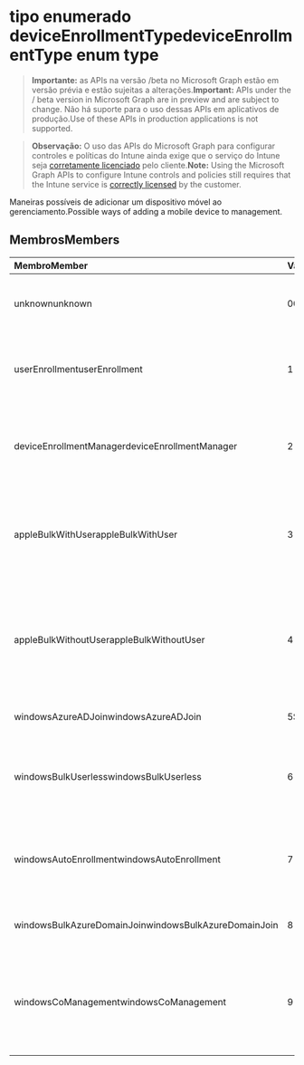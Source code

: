 # <a name="deviceenrollmenttype-enum-type"></a><span data-ttu-id="55f30-101">tipo enumerado deviceEnrollmentType</span><span class="sxs-lookup"><span data-stu-id="55f30-101">deviceEnrollmentType enum type</span></span>

> <span data-ttu-id="55f30-102">**Importante:** as APIs na versão /beta no Microsoft Graph estão em versão prévia e estão sujeitas a alterações.</span><span class="sxs-lookup"><span data-stu-id="55f30-102">**Important:** APIs under the / beta version in Microsoft Graph are in preview and are subject to change.</span></span> <span data-ttu-id="55f30-103">Não há suporte para o uso dessas APIs em aplicativos de produção.</span><span class="sxs-lookup"><span data-stu-id="55f30-103">Use of these APIs in production applications is not supported.</span></span>

> <span data-ttu-id="55f30-104">**Observação:** O uso das APIs do Microsoft Graph para configurar controles e políticas do Intune ainda exige que o serviço do Intune seja [corretamente licenciado](https://go.microsoft.com/fwlink/?linkid=839381) pelo cliente.</span><span class="sxs-lookup"><span data-stu-id="55f30-104">**Note:** Using the Microsoft Graph APIs to configure Intune controls and policies still requires that the Intune service is [correctly licensed](https://go.microsoft.com/fwlink/?linkid=839381) by the customer.</span></span>

<span data-ttu-id="55f30-105">Maneiras possíveis de adicionar um dispositivo móvel ao gerenciamento.</span><span class="sxs-lookup"><span data-stu-id="55f30-105">Possible ways of adding a mobile device to management.</span></span>

## <a name="members"></a><span data-ttu-id="55f30-106">Membros</span><span class="sxs-lookup"><span data-stu-id="55f30-106">Members</span></span>
|<span data-ttu-id="55f30-107">Membro</span><span class="sxs-lookup"><span data-stu-id="55f30-107">Member</span></span>|<span data-ttu-id="55f30-108">Valor</span><span class="sxs-lookup"><span data-stu-id="55f30-108">Value</span></span>|<span data-ttu-id="55f30-109">Descrição</span><span class="sxs-lookup"><span data-stu-id="55f30-109">Description</span></span>|
|:---|:---|:---|
|<span data-ttu-id="55f30-110">unknown</span><span class="sxs-lookup"><span data-stu-id="55f30-110">unknown</span></span>|<span data-ttu-id="55f30-111">0</span><span class="sxs-lookup"><span data-stu-id="55f30-111">0%</span></span>|<span data-ttu-id="55f30-112">O valor padrão, tipo de registro não foi coletado.</span><span class="sxs-lookup"><span data-stu-id="55f30-112">Default value, enrollment type was not collected.</span></span>|
|<span data-ttu-id="55f30-113">userEnrollment</span><span class="sxs-lookup"><span data-stu-id="55f30-113">userEnrollment</span></span>|<span data-ttu-id="55f30-114">1</span><span class="sxs-lookup"><span data-stu-id="55f30-114">-1</span></span>|<span data-ttu-id="55f30-115">Inscrição do usuário direcionado por meio do canal BYOD.</span><span class="sxs-lookup"><span data-stu-id="55f30-115">User driven enrollment through BYOD channel.</span></span>|
|<span data-ttu-id="55f30-116">deviceEnrollmentManager</span><span class="sxs-lookup"><span data-stu-id="55f30-116">deviceEnrollmentManager</span></span>|<span data-ttu-id="55f30-117">2</span><span class="sxs-lookup"><span data-stu-id="55f30-117">-2</span></span>|<span data-ttu-id="55f30-118">Inscrição do usuário com uma conta de gerente de inscrição de dispositivo.</span><span class="sxs-lookup"><span data-stu-id="55f30-118">User enrollment with a device enrollment manager account.</span></span>|
|<span data-ttu-id="55f30-119">appleBulkWithUser</span><span class="sxs-lookup"><span data-stu-id="55f30-119">appleBulkWithUser</span></span>|<span data-ttu-id="55f30-120">3</span><span class="sxs-lookup"><span data-stu-id="55f30-120">-3</span></span>|<span data-ttu-id="55f30-121">Inscrição da Apple em massa com o desafio de usuário (DEP, Apple Configurator).</span><span class="sxs-lookup"><span data-stu-id="55f30-121">Apple bulk enrollment with user challenge (DEP, Apple Configurator).</span></span>|
|<span data-ttu-id="55f30-122">appleBulkWithoutUser</span><span class="sxs-lookup"><span data-stu-id="55f30-122">appleBulkWithoutUser</span></span>|<span data-ttu-id="55f30-123">4</span><span class="sxs-lookup"><span data-stu-id="55f30-123">-4</span></span>|<span data-ttu-id="55f30-124">Inscrição da Apple em massa sem o desafio de usuário (DEP, Apple Configurator, Mobile Config).</span><span class="sxs-lookup"><span data-stu-id="55f30-124">Apple bulk enrollment without user challenge (DEP, Apple Configurator, Mobile Config).</span></span>|
|<span data-ttu-id="55f30-125">windowsAzureADJoin</span><span class="sxs-lookup"><span data-stu-id="55f30-125">windowsAzureADJoin</span></span>|<span data-ttu-id="55f30-126">5</span><span class="sxs-lookup"><span data-stu-id="55f30-126">$-5</span></span>|<span data-ttu-id="55f30-127">Windows Azure AD 10 Join.</span><span class="sxs-lookup"><span data-stu-id="55f30-127">Windows 10 Azure AD Join.</span></span>|
|<span data-ttu-id="55f30-128">windowsBulkUserless</span><span class="sxs-lookup"><span data-stu-id="55f30-128">windowsBulkUserless</span></span>|<span data-ttu-id="55f30-129">6</span><span class="sxs-lookup"><span data-stu-id="55f30-129">-6</span></span>|<span data-ttu-id="55f30-130">Inscrição em massa de Windows 10 por meio de ICD com certificado.</span><span class="sxs-lookup"><span data-stu-id="55f30-130">Windows 10 Bulk enrollment through ICD with certificate.</span></span>|
|<span data-ttu-id="55f30-131">windowsAutoEnrollment</span><span class="sxs-lookup"><span data-stu-id="55f30-131">windowsAutoEnrollment</span></span>|<span data-ttu-id="55f30-132">7</span><span class="sxs-lookup"><span data-stu-id="55f30-132">-7</span></span>|<span data-ttu-id="55f30-133">Inscrição automática do Windows 10.</span><span class="sxs-lookup"><span data-stu-id="55f30-133">Windows 10 automatic enrollment.</span></span> <span data-ttu-id="55f30-134">(Adicionar a conta de trabalho)</span><span class="sxs-lookup"><span data-stu-id="55f30-134">(Add work account)</span></span>|
|<span data-ttu-id="55f30-135">windowsBulkAzureDomainJoin</span><span class="sxs-lookup"><span data-stu-id="55f30-135">windowsBulkAzureDomainJoin</span></span>|<span data-ttu-id="55f30-136">8</span><span class="sxs-lookup"><span data-stu-id="55f30-136">-8</span></span>|<span data-ttu-id="55f30-137">Windows 10 Azure AD Join em massa.</span><span class="sxs-lookup"><span data-stu-id="55f30-137">Windows 10 bulk Azure AD Join.</span></span>|
|<span data-ttu-id="55f30-138">windowsCoManagement</span><span class="sxs-lookup"><span data-stu-id="55f30-138">windowsCoManagement</span></span>|<span data-ttu-id="55f30-139">9</span><span class="sxs-lookup"><span data-stu-id="55f30-139">-9</span></span>|<span data-ttu-id="55f30-140">Co-gerenciamento do Windows 10 é disparado pelo AutoPilot ou pela Diretiva de Grupo.</span><span class="sxs-lookup"><span data-stu-id="55f30-140">Windows 10 Co-Management triggered by AutoPilot or Group Policy.</span></span>|



